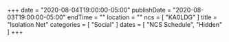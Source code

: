 +++
date = "2020-08-04T19:00:00-05:00"
publishDate = "2020-08-03T19:00:00-05:00"
endTime = ""
location = ""
ncs = [ "KA0LDG" ]
title = "Isolation Net"
categories = [ "Social" ]
dates = [ "NCS Schedule", "Hidden" ]
+++
